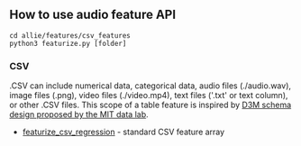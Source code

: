 ## How to use audio feature API

```
cd allie/features/csv_features
python3 featurize.py [folder]
```

### CSV 

.CSV can include numerical data, categorical data, audio files (./audio.wav), image files (.png), video files (./video.mp4), text files ('.txt' or text column), or other .CSV files. This scope of a table feature is inspired by [D3M schema design proposed by the MIT data lab](https://github.com/mitll/d3m-schema/blob/master/documentation/datasetSchema.md).

* [featurize_csv_regression](https://github.com/jim-schwoebel/allie/blob/master/features/csv_features/featurize_csv_regression.py) - standard CSV feature array

